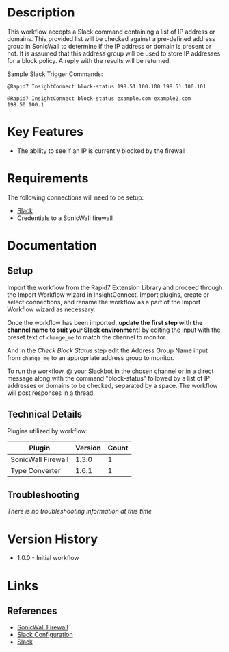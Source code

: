 # Description

This workflow accepts a Slack command containing a list of IP address or domains. This provided list will be checked against a pre-defined address group in SonicWall to determine if the IP address or domain is present or not. It is assumed that this address group will be used to store IP addresses for a block policy. A reply with the results will be returned.

Sample Slack Trigger Commands:

`@Rapid7 InsightConnect block-status 198.51.100.100 198.51.100.101`

`@Rapid7 InsightConnect block-status example.com example2.com 198.50.100.1`

# Key Features

* The ability to see if an IP is currently blocked by the firewall

# Requirements

The following connections will need to be setup:

* [Slack](https://insightconnect.help.rapid7.com/docs/configure-slack-for-chatops)
* Credentials to a SonicWall firewall

# Documentation

## Setup

Import the workflow from the Rapid7 Extension Library and proceed through the Import Workflow wizard in InsightConnect. Import plugins, create or select connections, and rename the workflow as a part of the Import Workflow wizard as necessary.

Once the workflow has been imported, **update the first step with the channel name to suit your Slack environment!** by editing the input with the preset text of `change_me` to match the channel to monitor.

And in the _Check Block Status_ step edit the Address Group Name input from `change_me` to an appropriate address group to monitor.

To run the workflow, @ your Slackbot in the chosen channel or in a direct message along with the command "block-status" followed by a list of IP addresses or domains to be checked, separated by a space. The workflow will post responses in a thread.

## Technical Details

Plugins utilized by workflow:

|Plugin|Version|Count|
|----|----|--------|
|SonicWall Firewall|1.3.0|1|
|Type Converter|1.6.1|1|

## Troubleshooting

_There is no troubleshooting information at this time_

# Version History

* 1.0.0 - Initial workflow

# Links

## References

* [SonicWall Firewall](https://www.sonicwall.com/)
* [Slack Configuration](https://insightconnect.help.rapid7.com/docs/configure-slack-for-chatops)
* [Slack](https://slack.com/)
